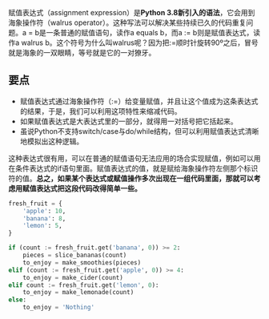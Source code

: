 赋值表达式（assignment expression）是**Python 3.8新引入的语法**，它会用到海象操作符（walrus operator）。这种写法可以解决某些持续已久的代码重复问题。a = b是一条普通的赋值语句，读作a equals b，而a := b则是赋值表达式，读作a walrus b。这个符号为什么叫walrus呢？因为把:=顺时针旋转90º之后，冒号就是海象的一双眼睛，等号就是它的一对獠牙。

## 要点

- 赋值表达式通过海象操作符（:=）给变量赋值，并且让这个值成为这条表达式的结果，于是，我们可以利用这项特性来缩减代码。
- 如果赋值表达式是大表达式里的一部分，就得用一对括号把它括起来。
- 虽说Python不支持switch/case与do/while结构，但可以利用赋值表达式清晰地模拟出这种逻辑。

这种表达式很有用，可以在普通的赋值语句无法应用的场合实现赋值，例如可以用在条件表达式的if语句里面。赋值表达式的值，就是赋给海象操作符左侧那个标识符的值。**总之，如果某个表达式或赋值操作多次出现在一组代码里面，那就可以考虑用赋值表达式把这段代码改得简单一些。**

```python
fresh_fruit = {
    'apple': 10,
    'banana': 8,
    'lemon': 5,
}

if (count := fresh_fruit.get('banana', 0)) >= 2:
    pieces = slice_bananas(count)
    to_enjoy = make_smoothies(pieces)
elif (count := fresh_fruit.get('apple', 0)) >= 4:
    to_enjoy = make_cider(count)
elif count := fresh_fruit.get('lemon', 0):
    to_enjoy = make_lemonade(count)
else:
    to_enjoy = 'Nothing'
```


